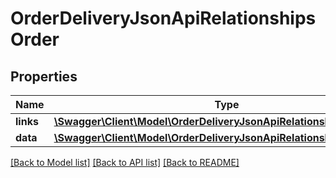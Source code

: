 # OrderDeliveryJsonApiRelationshipsOrder

## Properties
Name | Type | Description | Notes
------------ | ------------- | ------------- | -------------
**links** | [**\Swagger\Client\Model\OrderDeliveryJsonApiRelationshipsOrderLinks**](OrderDeliveryJsonApiRelationshipsOrderLinks.md) |  | [optional] 
**data** | [**\Swagger\Client\Model\OrderDeliveryJsonApiRelationshipsOrderData**](OrderDeliveryJsonApiRelationshipsOrderData.md) |  | [optional] 

[[Back to Model list]](../../README.md#documentation-for-models) [[Back to API list]](../../README.md#documentation-for-api-endpoints) [[Back to README]](../../README.md)

